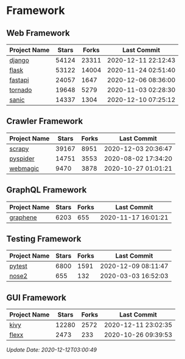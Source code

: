 # Framework

## Web Framework
| Project Name | Stars | Forks | Last Commit |
| ------------ | ----- | ----- | ----------- |
| [django](https://github.com/django/django) | 54124 | 23311 | 2020-12-11 22:12:43 |
| [flask](https://github.com/pallets/flask) | 53122 | 14004 | 2020-11-24 02:51:40 |
| [fastapi](https://github.com/tiangolo/fastapi) | 24057 | 1647 | 2020-12-06 08:36:00 |
| [tornado](https://github.com/tornadoweb/tornado) | 19648 | 5279 | 2020-11-03 02:28:30 |
| [sanic](https://github.com/huge-success/sanic) | 14337 | 1304 | 2020-12-10 07:25:12 |

## Crawler Framework
| Project Name | Stars | Forks | Last Commit |
| ------------ | ----- | ----- | ----------- |
| [scrapy](https://github.com/scrapy/scrapy) | 39167 | 8951 | 2020-12-03 20:36:47 |
| [pyspider](https://github.com/binux/pyspider) | 14751 | 3553 | 2020-08-02 17:34:20 |
| [webmagic](https://github.com/code4craft/webmagic) | 9470 | 3878 | 2020-10-27 01:01:21 |

## GraphQL Framework
| Project Name | Stars | Forks | Last Commit |
| ------------ | ----- | ----- | ----------- |
| [graphene](https://github.com/graphql-python/graphene) | 6203 | 655 | 2020-11-17 16:01:21 |

## Testing Framework
| Project Name | Stars | Forks | Last Commit |
| ------------ | ----- | ----- | ----------- |
| [pytest](https://github.com/pytest-dev/pytest) | 6800 | 1591 | 2020-12-09 08:11:47 |
| [nose2](https://github.com/nose-devs/nose2) | 655 | 132 | 2020-03-03 16:52:03 |

## GUI Framework
| Project Name | Stars | Forks | Last Commit |
| ------------ | ----- | ----- | ----------- |
| [kivy](https://github.com/kivy/kivy) | 12280 | 2572 | 2020-12-11 23:02:35 |
| [flexx](https://github.com/flexxui/flexx) | 2473 | 233 | 2020-10-26 09:39:53 |

*Update Date: 2020-12-12T03:00:49*